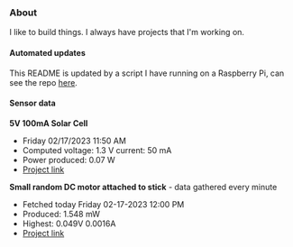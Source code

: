 ### About
I like to build things. I always have projects that I'm working on.

#### Automated updates
This README is updated by a script I have running on a Raspberry Pi, can see the repo [here](https://github.com/jdc-cunningham/raspi-git-repo-updater).

#### Sensor data
**5V 100mA Solar Cell**
- Friday 02/17/2023 11:50 AM
- Computed voltage: 1.3 V current: 50 mA
- Power produced: 0.07 W
- [Project link](https://github.com/jdc-cunningham/raspisolarplotter)

**Small random DC motor attached to stick** - data gathered every minute
- Fetched today Friday 02-17-2023 12:00 PM
- Produced: 1.548 mW
- Highest: 0.049V 0.0016A
- [Project link](https://github.com/jdc-cunningham/turbine-raspi)